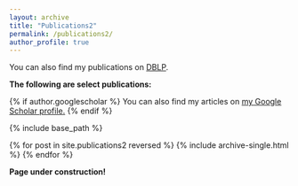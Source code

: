 ```yaml
---
layout: archive
title: "Publications2"
permalink: /publications2/
author_profile: true
---
```


You can also find my publications on [DBLP](https://dblp.org/pers/hd/g/Grubb:Alicia_M=).

**The following are select publications:**

{% if author.googlescholar %}
  You can also find my articles on <u><a href="{{author.googlescholar}}">my Google Scholar profile</a>.</u>
{% endif %}

{% include base_path %}

{% for post in site.publications2 reversed %}
  {% include archive-single.html %}
{% endfor %}

**Page under construction!**